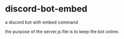 # discord-bot-embed
a discord bot with embed command

the purpose of the server.js file is to keep the bot online. 
